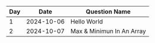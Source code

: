 | Day | Date       | Question Name             |
| --- | ---------- | ------------------------- |
| 1   | 2024-10-06 | Hello World               |
| 2   | 2024-10-07 | Max & Minimun In An Array |
